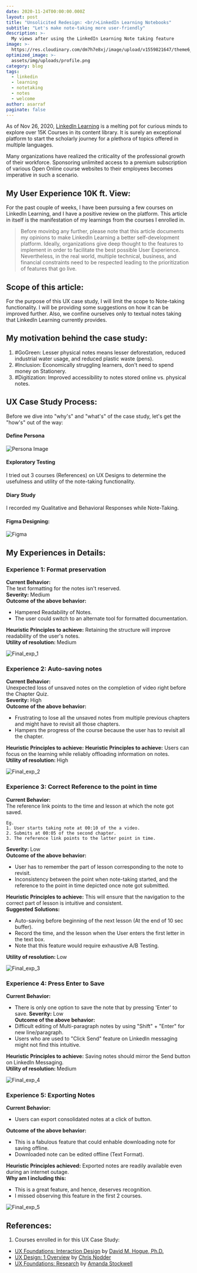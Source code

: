 ```yaml
---
date: 2020-11-24T00:00:00.000Z
layout: post
title: "Unsolicited Redesign: <br/>LinkedIn Learning Notebooks"
subtitle: "Let's make note-taking more user-friendly"
description: >-
  My views after using the LinkedIn Learning Note taking feature
image: >-
  https://res.cloudinary.com/dm7h7e8xj/image/upload/v1559821647/theme6_qeeojf.jpg
optimized_image: >-
  assets/img/uploads/profile.png
category: blog
tags:
  - linkedin
  - learning
  - notetaking
  - notes
  - welcome
author: asarraf
paginate: false
---
```

As of Nov 26, 2020, <a href="https://www.linkedin.com/learning/">LinkedIn Learning</a> is a melting pot for curious minds to explore over 15K Courses in its content library. It is surely an exceptional platform to start the scholarly journey for a plethora of topics offered in multiple languages.

Many organizations have realized the criticality of the professional growth of their workforce. Sponsoring unlimited access to a premium subscription of various Open Online course websites to their employees becomes imperative in such a scenario.

## My User Experience 10K ft. View:
For the past couple of weeks, I have been pursuing a few courses on LinkedIn Learning, and I have a positive review on the platform. This article in itself is the manifestation of my learnings from the courses I enrolled in.

> Before movinbg any further, please note that this article documents my opinions to make LinkedIn Learning a better self-development platform. Ideally, organizations give deep thought to the features to implement in order to facilitate the best possible User Experience. Nevertheless, in the real world, multiple technical, business, and financial constraints need to be respected leading to the prioritization of features that go live.

## Scope of this article:
For the purpose of this UX case study, I will limit the scope to Note-taking functionality.
I will be providing some suggestions on how it can be improved further.
Also, we confine ourselves only to textual notes taking that LinkedIn Learning currently provides.
## My motivation behind the case study:
1. #GoGreen: Lesser physical notes means lesser deforestation, reduced industrial water usage, and reduced plastic waste (pens).
2. #Inclusion: Economically struggling learners, don't need to spend money on Stationery.
3. #Digitization: Improved accessibility to notes stored online vs. physical notes.

## UX Case Study Process:
Before we dive into "why's" and "what's" of the case study, let's get the "how's" out of the way:

#### Define Persona
![Persona Image](assets/img/uploads/20201125/persona.png)
#### Exploratory Testing
I tried out 3 courses (References) on UX Designs to determine the usefulness and utility of the note-taking functionality.
#### Diary Study
I recorded my Qualitative and Behavioral Responses while Note-Taking.
#### Figma Designing:
![Figma](https://www.figma.com/file/qoAwkrOjUAIRxGBZzQNWUZ/Unsolicited-Redesign-LinkedIn-Learning-Notebooks)

## My Experiences in Details:
### Experience 1: Format preservation
<strong>Current Behavior:</strong><br/>
The text formatting for the notes isn't reserved.<br/>
<strong>Severity:</strong> Medium<br/>
<strong>Outcome of the above behavior:</strong>
* Hampered Readability of Notes.
* The user could switch to an alternate tool for formatted documentation.

<strong>Heuristic Principles to achieve:</strong> Retaining the structure will improve readability of the user's notes.<br/>
<strong>Utility of resolution: </strong>Medium

![Final_exp_1](assets/img/uploads/20201125/final_screenshots/final_exp_1.png)

### Experience 2: Auto-saving notes
<strong>Current Behavior:</strong><br/>
Unexpected loss of unsaved notes on the completion of video right before the Chapter Quiz.<br/>
<strong>Severity:</strong> High<br/>
<strong>Outcome of the above behavior:</strong>
* Frustrating to lose all the unsaved notes from multiple previous chapters and might have to revisit all those chapters.
* Hampers the progress of the course because the user has to revisit all the chapter.

<strong>Heuristic Principles to achieve:</strong> <strong>Heuristic Principles to achieve:</strong> Users can focus on the learning while reliably offloading information on notes.<br/>
<strong>Utility of resolution: </strong>High

![Final_exp_2](assets/img/uploads/20201125/final_screenshots/final_exp_2.png)

### Experience 3: Correct Reference to the point in time
<strong>Current Behavior:</strong><br/>
The reference link points to the time and lesson at which the note got saved.<br/>
```
Eg.
1. User starts taking note at 00:10 of the a video.
2. Submits at 00:05 of the second chapter.
3. The reference link points to the latter point in time.
```
<strong>Severity:</strong> Low<br/>
<strong>Outcome of the above behavior:</strong>
* User has to remember the part of lesson corresponding to the note to revisit.
* Inconsistency between the point when note-taking started, and the reference to the point in time depicted once note got submitted.

<strong>Heuristic Principles to achieve:</strong> This will ensure that the navigation to the correct part of lesson is intuitive and consistent.<br/>
<strong>Suggested Solutions:</strong>
* Auto-saving before beginning of the next lesson (At the end of 10 sec buffer).
* Record the time, and the lesson when the User enters the first letter in the text box.
* Note that this feature would require exhaustive A/B Testing.

<strong>Utility of resolution: </strong>Low

![Final_exp_3](assets/img/uploads/20201125/final_screenshots/final_exp_3.png)

### Experience 4: Press Enter to Save
<strong>Current Behavior:</strong><br/>
* There is only one option to save the note that by pressing 'Enter' to save.
<strong>Severity:</strong> Low<br/>
<strong>Outcome of the above behavior:</strong>
* Difficult editing of Multi-paragraph notes by using "Shift" + "Enter" for new line/paragraph.
* Users who are used to "Click Send" feature on LinkedIn messaging might not find this intuitive.

<strong>Heuristic Principles to achieve:</strong> Saving notes should mirror the Send button on LinkedIn Messaging.<br/>
<strong>Utility of resolution: </strong>Medium

![Final_exp_4](assets/img/uploads/20201125/final_screenshots/final_exp_4.png)

### Experience 5: Exporting Notes
<strong>Current Behavior:</strong><br/>
* Users can export consolidated notes at a click of button.

<strong>Outcome of the above behavior:</strong>
* This is a fabulous feature that could enhable downloading note for saving offline.
* Downloaded note can be edited offline (Text Format).

<strong>Heuristic Principles achieved:</strong> Exported notes are readily available even during an internet outage.<br/>
<strong>Why am I including this:</strong><br/>
* This is a great feature, and hence, deserves recognition.
* I missed observing this feature in the first 2 courses.

![Final_exp_5](assets/img/uploads/20201125/final_screenshots/final_exp_5.png)

## References:
1. Courses enrolled in for this UX Case Study:
* <a href="https://www.linkedin.com/learning/ux-foundations-interaction-design/welcome">UX Foundations: Interaction Design</a> by <a href="https://www.linkedin.com/in/dhogue">David M. Hogue, Ph.D.</a>
* <a href="https://www.linkedin.com/learning/ux-design-1-overview-2/welcome">UX Design: 1 Overview</a> by <a href="https://www.linkedin.com/in/chrisnodder">Chris Nodder</a>
* <a href="https://www.linkedin.com/learning/ux-foundations-research/welcome">UX Foundations: Research</a> by <a href="https://www.linkedin.com/in/amandastockwell">Amanda Stockwell</a>
